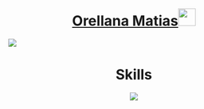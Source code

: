 <h1 align="center"><a href="https://orellanamatias.com">Orellana Matias</a><img src="https://media.giphy.com/media/hvRJCLFzcasrR4ia7z/giphy.gif" width="35"></h1>
<img src="https://user-images.githubusercontent.com/73097560/115834477-dbab4500-a447-11eb-908a-139a6edaec5c.gif">
<h1 align="center">Skills</h1>
<p align="center">
    <img src="https://skillicons.dev/icons?i=html,css,js,ts,php,bootstrap,sass,tailwind,less,jquery,nodejs,astro,react,redux,threejs,mysql,sqlite,express,figma,ai,ps,git,github,c,cs,dotnet,py,arduino,vscode,visualstudio&perline=10" />
</p>
